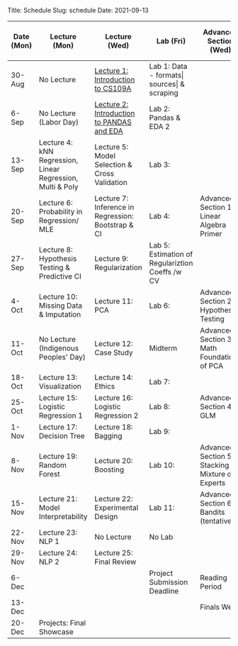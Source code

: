 Title: Schedule
Slug: schedule
Date: 2021-09-13


|Date (Mon)|Lecture (Mon)|Lecture (Wed)|Lab (Fri)|Advanced Section (Wed)|Assignment (R:Released Wed - D:Due Wed)||
|-----|-----|-----|-----|-----|-----|-----|
|30-Aug|No Lecture|[Lecture 1: Introduction to CS109A]({filename}/lectures/lecture01/index.md)|Lab 1: Data - formats\| sources\| & scraping||||
|6-Sep|No Lecture (Labor Day)|[Lecture 2: Introduction to PANDAS and EDA]({filename}/lectures/lecture02/index.md)|Lab 2: Pandas & EDA 2||R:HW1 - D:HW0||
|13-Sep|Lecture 4: kNN Regression, Linear Regression, Multi & Poly|Lecture 5: Model Selection & Cross Validation|Lab 3:||R:HW2 - D:HW1||
|20-Sep|Lecture 6: Probability in Regression/ MLE |Lecture 7: Inference in Regression: Bootstrap & CI|Lab 4:|Advanced Section 1: Linear Algebra Primer|R:HW3 - D:HW2||
|27-Sep|Lecture 8: Hypothesis Testing & Predictive CI|Lecture 9: Regularization|Lab 5: Estimation of Regulariztion Coeffs /w CV||||
|4-Oct|Lecture 10: Missing Data & Imputation|Lecture 11: PCA|Lab 6:|Advanced Section 2: Hypothesis Testing|R: HW4 - D: HW3||
|11-Oct|No Lecture (Indigenous Peoples' Day)|Lecture 12: Case Study|Midterm|Advanced Section 3: Math Foundations of PCA|||
|18-Oct|Lecture 13: Visualization|Lecture 14: Ethics|Lab 7:||R:HW5 - D:HW4||
|25-Oct|Lecture 15: Logistic Regression 1|Lecture 16: Logistic Regression 2|Lab 8:|Advanced Section 4: GLM|R:HW6 -  D:HW5||
|1-Nov|Lecture 17: Decision Tree|Lecture 18: Bagging|Lab 9:||||
|8-Nov|Lecture 19: Random Forest|Lecture 20: Boosting|Lab 10:|Advanced Section 5: Stacking & Mixture of Experts|R:HW7 -  D:HW6||
|15-Nov|Lecture 21: Model Interpretability|Lecture 22: Experimental Design|Lab 11:|Advanced Section 6: Bandits (tentative)|||
|22-Nov|Lecture 23: NLP 1|No Lecture|No Lab||R:HW8 -  D:HW7||
|29-Nov|Lecture 24: NLP 2|Lecture 25: Final Review|||D:HW8||
|6-Dec|||Project Submission Deadline|Reading Period|||
|13-Dec||||Finals Week|||
|20-Dec|Projects: Final Showcase||||||

